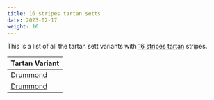 ```yaml
---
title: 16 stripes tartan setts
date: 2023-02-17
weight: 16
---
```

This is a list of all the tartan sett variants with [16 stripes tartan](/stripes/stripes16/) stripes.

| Tartan Variant |
|---------------|
| [Drummond](/tartans/b/4/r12/b4/r6/g48/r4/g4/r4/b18/r4/ba4/r56/b4/r4/b2/r/12/)||
| [Drummond](/tartans/b/4/r12/b4/r6/g48/r4/g4/r4/b18/r4/ba4/r56/b4/r4/b2/r/12/)||
